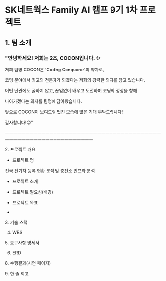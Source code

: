 

# SK네트웍스 Family AI 캠프 9기 1차 프로젝트



## 1. 팀 소개

 
 ### "안녕하세요! 저희는 2조, COCON입니다. ✨

  저희 팀명 COCON은 'Coding Conqueror'의 약자로, 

  코딩 분야에서 최고의 전문가가 되겠다는 저희의 강력한 의지를 담고 있습니다. 

  어떤 난관에도 굴하지 않고, 끊임없이 배우고 도전하며 코딩의 정상을 향해
  
  나아가겠다는 의지를 팀명에 담아봤습니다.

  앞으로 COCON이 보여드릴 멋진 모습에 많은 기대 부탁드립니다!
  
  감사합니다!😊"

ㅡㅡㅡㅡㅡㅡㅡㅡㅡㅡㅡㅡㅡㅡㅡㅡㅡㅡㅡㅡㅡㅡㅡㅡㅡㅡㅡㅡㅡㅡㅡㅡㅡㅡㅡㅡㅡㅡㅡㅡㅡㅡㅡㅡㅡㅡㅡㅡㅡㅡㅡㅡㅡㅡㅡㅡㅡㅡㅡㅡㅡ


2. 프로젝트 개요

- 프로젝트 명

 전국 전기차 등록 현황 분석 및 충전소 인프라 분석


- 프로젝트 소개

  
- 프로젝트 필요성(배경)


- 프로젝트 목표


- 



3. 기술 스택

4. WBS

5. 요구사항 명세서

6. ERD

8. 수행결과(시연 페이지)

9. 한 줄 회고
